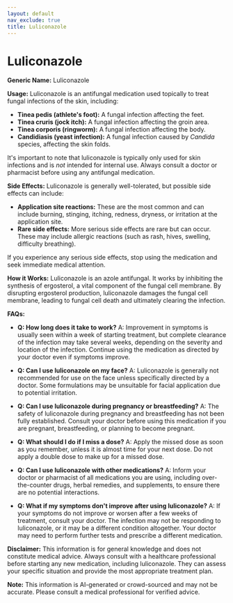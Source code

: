 ```yaml
---
layout: default
nav_exclude: true
title: Luliconazole
---
```


# Luliconazole

**Generic Name:** Luliconazole

**Usage:** Luliconazole is an antifungal medication used topically to treat fungal infections of the skin, including:

* **Tinea pedis (athlete's foot):**  A fungal infection affecting the feet.
* **Tinea cruris (jock itch):** A fungal infection affecting the groin area.
* **Tinea corporis (ringworm):** A fungal infection affecting the body.
* **Candidiasis (yeast infection):**  A fungal infection caused by *Candida* species, affecting the skin folds.

It's important to note that luliconazole is typically only used for skin infections and is *not* intended for internal use.  Always consult a doctor or pharmacist before using any antifungal medication.


**Side Effects:** Luliconazole is generally well-tolerated, but possible side effects can include:

* **Application site reactions:** These are the most common and can include burning, stinging, itching, redness, dryness, or irritation at the application site.
* **Rare side effects:**  More serious side effects are rare but can occur.  These may include allergic reactions (such as rash, hives, swelling, difficulty breathing).

If you experience any serious side effects, stop using the medication and seek immediate medical attention.


**How it Works:** Luliconazole is an azole antifungal.  It works by inhibiting the synthesis of ergosterol, a vital component of the fungal cell membrane.  By disrupting ergosterol production, luliconazole damages the fungal cell membrane, leading to fungal cell death and ultimately clearing the infection.


**FAQs:**

* **Q: How long does it take to work?** A:  Improvement in symptoms is usually seen within a week of starting treatment, but complete clearance of the infection may take several weeks, depending on the severity and location of the infection. Continue using the medication as directed by your doctor even if symptoms improve.

* **Q: Can I use luliconazole on my face?** A:  Luliconazole is generally not recommended for use on the face unless specifically directed by a doctor.  Some formulations may be unsuitable for facial application due to potential irritation.

* **Q: Can I use luliconazole during pregnancy or breastfeeding?** A:  The safety of luliconazole during pregnancy and breastfeeding has not been fully established.  Consult your doctor before using this medication if you are pregnant, breastfeeding, or planning to become pregnant.

* **Q: What should I do if I miss a dose?** A: Apply the missed dose as soon as you remember, unless it is almost time for your next dose.  Do not apply a double dose to make up for a missed dose.

* **Q: Can I use luliconazole with other medications?** A:  Inform your doctor or pharmacist of all medications you are using, including over-the-counter drugs, herbal remedies, and supplements, to ensure there are no potential interactions.

* **Q:  What if my symptoms don't improve after using luliconazole?** A: If your symptoms do not improve or worsen after a few weeks of treatment, consult your doctor.  The infection may not be responding to luliconazole, or it may be a different condition altogether.  Your doctor may need to perform further tests and prescribe a different medication.

**Disclaimer:** This information is for general knowledge and does not constitute medical advice. Always consult with a healthcare professional before starting any new medication, including luliconazole.  They can assess your specific situation and provide the most appropriate treatment plan.


**Note:** This information is AI-generated or crowd-sourced and may not be accurate. Please consult a medical professional for verified advice.